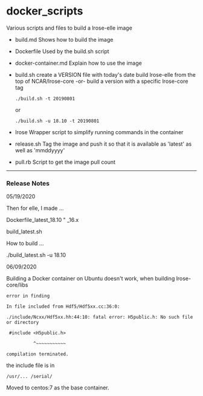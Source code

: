 # docker_scripts
Various scripts and files to build a lrose-elle image

  * build.md
  		Shows how to build the image
  * Dockerfile
      Used by the build.sh script
  * docker-container.md
  		Explain how to use the image
  * build.sh
      create a VERSION file with today's date
      build lrose-elle from the top of NCAR/lrose-core
      -or- 
      build a version with a specific lrose-core tag
      ```
      ./build.sh -t 20190801
      ```
      or
      ```
      ./build.sh -u 18.10 -t 20190801
      ```

  * lrose
  		Wrapper script to simplify running commands in the container
  * release.sh
      Tag the image and push it so that it is available as 'latest' as well as 'mmddyyyy'
  * pull.rb
      Script to get the image pull count

--------

### Release Notes

05/19/2020

Then for elle,
I made ...

Dockerfile_latest_18.10
     "           _16.x

build_latest.sh

How to build ...

./build_latest.sh -u 18.10

06/09/2020

Building a Docker container on Ubuntu doesn't work, when building lrose-core/libs
```
error in finding 

In file included from Hdf5/Hdf5xx.cc:36:0:

./include/Ncxx/Hdf5xx.hh:44:10: fatal error: H5public.h: No such file or directory

 #include <H5public.h>

          ^~~~~~~~~~~~

compilation terminated.
```

the include file is in 
```
/usr/... /serial/
```

Moved to centos:7 as the base container.

